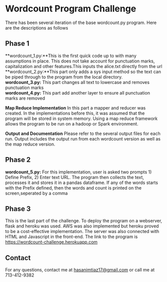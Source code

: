 # Wordcount Program Challenge


There has been several iteration of the base wordcount.py program. Here are the descriptions as follows

## Phase 1

**wordcount_1.py:**This is the first quick code up to with many assumptions in place. This does not take account for punctuation marks, capitalization and other features.This inputs the alice.txt directly from the url
  <br />**wordcount_2.py:**This part only adds a sys input method so the text can be piped through to the program from the local directory.
 <br />**wordcount_3.py:** This part changes all text to lowercase and removes punctuation marks
  <br />**wordcount_4.py:** This part add another layer to ensure all punctuation marks are removed
  
**Map Reduce Implementation** In this part a mapper and reducer was created. In the implementations before this, it was assumed that the program will be stored in system memory. Using a map reduce framework allows the program to be run on a hadoop or Spark environment.

**Output and Documentation** Please refer to the several output files for each run. Output includes the output run from each wordcount version as well as the map reduce version.

## Phase 2

**wordcount_5.py:** For this implementation, user is asked two prompts 1) Define Prefix, 2) Enter text URL. The program then collects the text, processes it and stores it in a pandas dataframe. If any of the words starts with the Prefix defined, then the words and count is printed on the screen,seperated by a comma


## Phase 3

This is the last part of the challenge. To deploy the program on a webserver, flask and heroku was used. AWS was also implemented but heroku proved to be a cost-effective implementation. The server was also connected with HTML and Javascript in the front-end. The link to the program is https://wordcount-challenge.herokuapp.com 



## Contact

For any questions, contact me at hasanimtiaz17@gmail.com or call me at 713-412-9382
